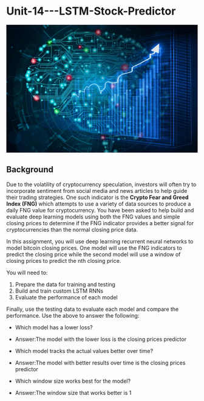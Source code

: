 # Unit-14---LSTM-Stock-Predictor

![Ai-Stock](Images/AI-Stock.jpg)

## Background
Due to the volatility of cryptocurrency speculation, investors will often try to incorporate sentiment from social media and news articles to help guide their trading strategies. One such indicator is the **Crypto Fear and Greed Index (FNG)** which attempts to use a variety of data sources to produce a daily FNG value for cryptocurrency. You have been asked to help build and evaluate deep learning models using both the FNG values and simple closing prices to determine if the FNG indicator provides a better signal for cryptocurrencies than the normal closing price data.

In this assignment, you will use deep learning recurrent neural networks to model bitcoin closing prices. One model will use the FNG indicators to predict the closing price while the second model will use a window of closing prices to predict the nth closing price.

You will need to:

 1. Prepare the data for training and testing
 2. Build and train custom LSTM RNNs
 3. Evaluate the performance of each model


Finally, use the testing data to evaluate each model and compare the performance.
Use the above to answer the following:

* Which model has a lower loss?

* Answer:The model with the lower loss is the closing prices predictor

* Which model tracks the actual values better over time?

* Answer:The model with better results over time is the closing prices predictor

* Which window size works best for the model?

* Answer:The window size that works better is 1